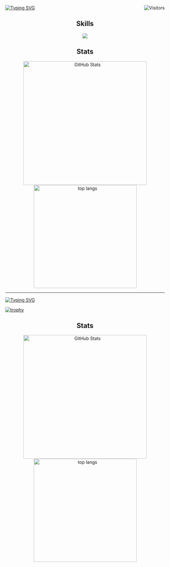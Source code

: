 <!-- Visitor Badge (laobi.icu) -->
<img 
  align="right" 
  src="https://visitor-badge.laobi.icu/badge?page_id=dhubai.dhubai" 
  alt="Visitors"
/>



<a href="https://git.io/typing-svg"><img src="https://readme-typing-svg.demolab.com?font=Fira+Code&pause=1000&color=199BFF&repeat=false&width=435&lines=Hey+there!+Welcome+to+My+GitHub+%F0%9F%91%8B" alt="Typing SVG" /></a>



<p align="center">
  
</p> 

<h2 align="center">Skills</h2>

<div align="center">
  <a href="https://skillicons.dev">
    <!-- 
      'anaconda' is the icon for Anaconda/Conda environments.
      'py' is for Python.
      'docker' for Docker.
      'pytorch' for PyTorch.
      'react' for React.js.
      'tensorflow' for TensorFlow.
      Add 'theme=dark' if you prefer a dark background on icons.
    -->
    <img src="https://skillicons.dev/icons?i=anaconda,py,docker,pytorch,react,tensorflow&theme=dark" />
  </a>
</div>


<h2 align="center">Stats</h2>

<div align="center">
  <img
    width="390"
    src="https://github-readme-stats-fz23.vercel.app/api?username=dhubai&count_private=true&show_icons=true&theme=holi&border_radius=10&rank_icon=github"
    alt="GitHub Stats"
  />
  <br/>
  <img 
    width=325 
    src="https://github-readme-stats-fz23.vercel.app/api/top-langs/?username=dhubai&hide=HTML&langs_count=8&layout=compact&theme=holi&border_radius=10&size_weight=0.5&count_weight=0.5&exclude_repo=github-readme-stats" 
    alt="top langs" 
  />
</div>

<hr/>



<a href="https://git.io/typing-svg"><img src="https://readme-typing-svg.demolab.com?font=Fira+Code&pause=1000&color=199BFF&repeat=false&width=435&lines=Happy+coding!+%E2%9C%A8" alt="Typing SVG" /></a>



[![trophy](https://github-profile-trophy.vercel.app/?username=dhubai)](https://github.com/ryo-ma/github-profile-trophy)




<h2 align="center">Stats</h2>

<div align="center">
  <img
    width="390"
    src="https://github-readme-stats-fz23.vercel.app/api?username=dhubai&count_private=true&show_icons=true&theme=holi&border_radius=10&rank_icon=github"
    alt="GitHub Stats"
  />
  <br/>
  <img 
    width=325 
    src="https://github-readme-stats-fz23.vercel.app/api/top-langs/?username=dhubai&hide=HTML&langs_count=8&layout=compact&theme=holi&border_radius=10&size_weight=0.5&count_weight=0.5&exclude_repo=github-readme-stats" 
    alt="top langs" 
  />
</div>





